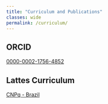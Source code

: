 ```yaml
---
title: "Curriculum and Publications"
classes: wide
permalink: /curriculum/
---
```


## ORCID
<a href="https://orcid.org/0000-0002-1756-4852" target="_blank">0000-0002-1756-4852</a>

## Lattes Curriculum
<a href="http://lattes.cnpq.br/5121623021406209" target="_blank">CNPq - Brazil</a>